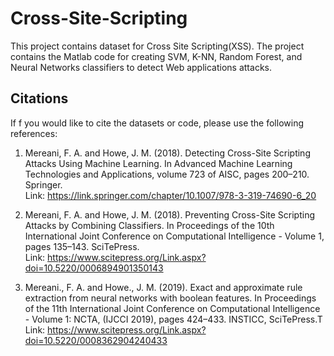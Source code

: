 # Cross-Site-Scripting
This project contains dataset for Cross Site Scripting(XSS).
The project contains the Matlab code for creating SVM, K-NN, Random Forest, and Neural Networks classifiers to detect Web applications attacks.

## Citations

If f you would like to cite the datasets or code, please use the following references:

1. Mereani, F. A. and Howe, J. M. (2018). Detecting Cross-Site Scripting Attacks
Using Machine Learning. In Advanced Machine Learning Technologies
and Applications, volume 723 of AISC, pages 200–210. Springer.  
Link: https://link.springer.com/chapter/10.1007/978-3-319-74690-6_20

2. Mereani, F. A. and Howe, J. M. (2018). Preventing Cross-Site Scripting
Attacks by Combining Classifiers. In Proceedings of the 10th International
Joint Conference on Computational Intelligence - Volume 1, pages 135–143.
SciTePress.  
Link: https://www.scitepress.org/Link.aspx?doi=10.5220/0006894901350143

3. Mereani., F. A. and Howe., J. M. (2019). Exact and approximate rule extraction
from neural networks with boolean features. In Proceedings of the 11th
International Joint Conference on Computational Intelligence - Volume 1:
NCTA, (IJCCI 2019), pages 424–433. INSTICC, SciTePress.T  
Link: https://www.scitepress.org/Link.aspx?doi=10.5220/0008362904240433

